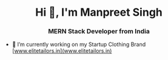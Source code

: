 <h1 align="center">Hi 👋, I'm Manpreet Singh</h1>
<h3 align="center">MERN Stack Developer from India</h3>

- 🔭 I’m currently working on my Startup Clothing Brand [www.elitetailors.in](www.elitetailors.in)

